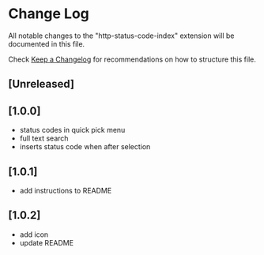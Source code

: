 # Change Log

All notable changes to the "http-status-code-index" extension will be documented in this file.

Check [Keep a Changelog](http://keepachangelog.com/) for recommendations on how to structure this file.

## [Unreleased]

## [1.0.0]
- status codes in quick pick menu
- full text search
- inserts status code when after selection

## [1.0.1]
- add instructions to README

## [1.0.2]
- add icon
- update README